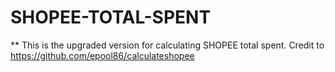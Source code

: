# SHOPEE-TOTAL-SPENT
** This is the upgraded version for calculating SHOPEE total spent.
Credit to https://github.com/epool86/calculateshopee
